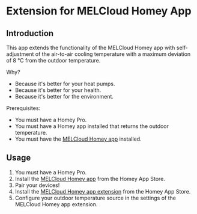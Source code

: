 # Extension for MELCloud Homey App

## Introduction

This app extends the functionality of the MELCloud Homey app with self-adjustment of the air-to-air cooling temperature with a maximum deviation of 8 °C from the outdoor temperature.

Why?

- Because it's better for your heat pumps.
- Because it's better for your health.
- Because it's better for the environment.

Prerequisites:

- You must have a Homey Pro.
- You must have a Homey app installed that returns the outdoor temperature.
- You must have the [MELCloud Homey app](https://homey.app/en-us/app/com.mecloud/MELCloud) installed.

## Usage

1.  You must have a Homey Pro.
2.  Install the [MELCloud Homey app](https://homey.app/fr-fr/app/com.mecloud/MELCloud/) from the Homey App Store.
3.  Pair your devices!
4.  Install the [MELCloud Homey app extension](https://homey.app/fr-fr/app/com.mecloud/MELCloud/) from the Homey App Store.
5.  Configure your outdoor temperature source in the settings of the MELCloud Homey app extension.
